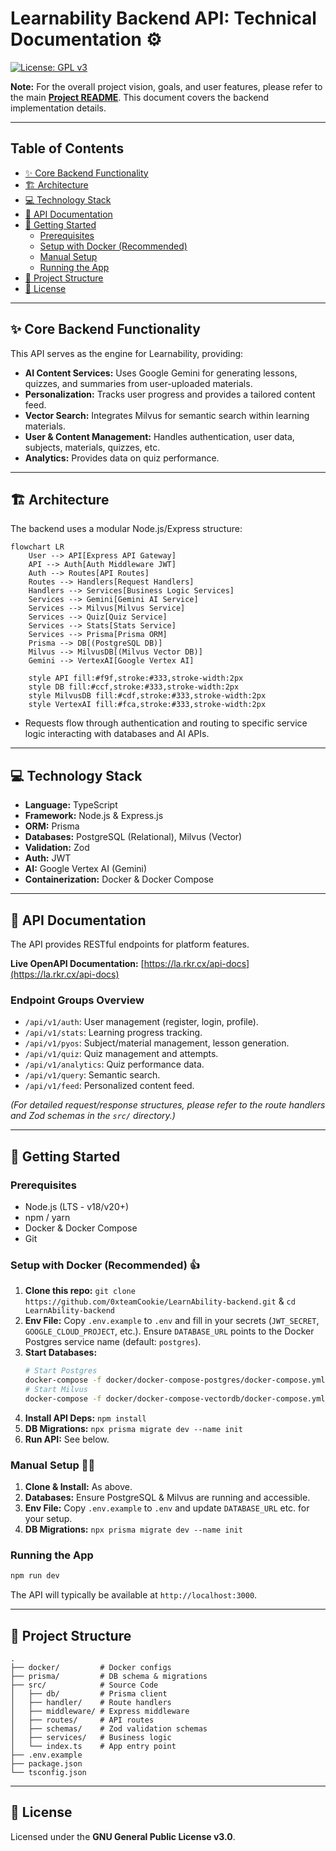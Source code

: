 # Learnability Backend API: Technical Documentation ⚙️

[![License: GPL v3](https://img.shields.io/badge/License-GPLv3-blue.svg)](https://www.gnu.org/licenses/gpl-3.0)

**Note:** For the overall project vision, goals, and user features, please refer to the main [**Project README**](https://github.com/0xteamCookie/LearnAbility). This document covers the backend implementation details.

---

## Table of Contents

*   [✨ Core Backend Functionality](#✨-core-backend-functionality)
*   [🏗️ Architecture](#🏗️-architecture)
*   [💻 Technology Stack](#💻-technology-stack)
*   [🔌 API Documentation](#🔌-api-documentation)
*   [🚀 Getting Started](#🚀-getting-started)
    *   [Prerequisites](#prerequisites)
    *   [Setup with Docker (Recommended)](#setup-with-docker-recommended)
    *   [Manual Setup](#manual-setup)
    *   [Running the App](#running-the-app)
*   [📁 Project Structure](#📁-project-structure)
*   [📜 License](#📜-license)

---

## ✨ Core Backend Functionality

This API serves as the engine for Learnability, providing:
*   **AI Content Services:** Uses Google Gemini for generating lessons, quizzes, and summaries from user-uploaded materials.
*   **Personalization:** Tracks user progress and provides a tailored content feed.
*   **Vector Search:** Integrates Milvus for semantic search within learning materials.
*   **User & Content Management:** Handles authentication, user data, subjects, materials, quizzes, etc.
*   **Analytics:** Provides data on quiz performance.

---

## 🏗️ Architecture

The backend uses a modular Node.js/Express structure:

```mermaid
flowchart LR
    User --> API[Express API Gateway]
    API --> Auth[Auth Middleware JWT]
    Auth --> Routes[API Routes]
    Routes --> Handlers[Request Handlers]
    Handlers --> Services[Business Logic Services]
    Services --> Gemini[Gemini AI Service]
    Services --> Milvus[Milvus Service]
    Services --> Quiz[Quiz Service]
    Services --> Stats[Stats Service]
    Services --> Prisma[Prisma ORM]
    Prisma --> DB[(PostgreSQL DB)]
    Milvus --> MilvusDB[(Milvus Vector DB)]
    Gemini --> VertexAI[Google Vertex AI]

    style API fill:#f9f,stroke:#333,stroke-width:2px
    style DB fill:#ccf,stroke:#333,stroke-width:2px
    style MilvusDB fill:#cdf,stroke:#333,stroke-width:2px
    style VertexAI fill:#fca,stroke:#333,stroke-width:2px
```
*   Requests flow through authentication and routing to specific service logic interacting with databases and AI APIs.

---

## 💻 Technology Stack

*   **Language:** TypeScript
*   **Framework:** Node.js & Express.js
*   **ORM:** Prisma
*   **Databases:** PostgreSQL (Relational), Milvus (Vector)
*   **Validation:** Zod
*   **Auth:** JWT
*   **AI:** Google Vertex AI (Gemini)
*   **Containerization:** Docker & Docker Compose

---

## 🔌 API Documentation

The API provides RESTful endpoints for platform features.

**Live OpenAPI Documentation:** [https://la.rkr.cx/api-docs](https://la.rkr.cx/api-docs)

### Endpoint Groups Overview

*   `/api/v1/auth`: User management (register, login, profile).
*   `/api/v1/stats`: Learning progress tracking.
*   `/api/v1/pyos`: Subject/material management, lesson generation.
*   `/api/v1/quiz`: Quiz management and attempts.
*   `/api/v1/analytics`: Quiz performance data.
*   `/api/v1/query`: Semantic search.
*   `/api/v1/feed`: Personalized content feed.

_(For detailed request/response structures, please refer to the route handlers and Zod schemas in the `src/` directory.)_

---

## 🚀 Getting Started

### Prerequisites

*   Node.js (LTS - v18/v20+)
*   npm / yarn
*   Docker & Docker Compose
*   Git

### Setup with Docker (Recommended) 👍

1.  **Clone this repo:** `git clone https://github.com/0xteamCookie/LearnAbility-backend.git` & `cd LearnAbility-backend`
2.  **Env File:** Copy `.env.example` to `.env` and fill in your secrets (`JWT_SECRET`, `GOOGLE_CLOUD_PROJECT`, etc.). Ensure `DATABASE_URL` points to the Docker Postgres service name (default: `postgres`).
3.  **Start Databases:**
    ```bash
    # Start Postgres
    docker-compose -f docker/docker-compose-postgres/docker-compose.yml up -d
    # Start Milvus
    docker-compose -f docker/docker-compose-vectordb/docker-compose.yml up -d
    ```
4.  **Install API Deps:** `npm install`
5.  **DB Migrations:** `npx prisma migrate dev --name init`
6.  **Run API:** See below.

### Manual Setup 🧑‍💻

1.  **Clone & Install:** As above.
2.  **Databases:** Ensure PostgreSQL & Milvus are running and accessible.
3.  **Env File:** Copy `.env.example` to `.env` and update `DATABASE_URL` etc. for your setup.
4.  **DB Migrations:** `npx prisma migrate dev --name init`

### Running the App

```bash
npm run dev
```
The API will typically be available at `http://localhost:3000`.

---

## 📁 Project Structure

```
.
├── docker/         # Docker configs
├── prisma/         # DB schema & migrations
├── src/            # Source Code
│   ├── db/         # Prisma client
│   ├── handler/    # Route handlers
│   ├── middleware/ # Express middleware
│   ├── routes/     # API routes
│   ├── schemas/    # Zod validation schemas
│   ├── services/   # Business logic
│   └── index.ts    # App entry point
├── .env.example
├── package.json
└── tsconfig.json
```

---

## 📜 License

Licensed under the **GNU General Public License v3.0**.

